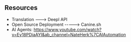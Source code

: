 ## Resources

- Translation ---> Deepl API
- Open Source Deployment -----> Canine.sh
- AI Agents: https://www.youtube.com/watch?v=Ey18PDiaAYI&ab_channel=NateHerk%7CAIAutomation
